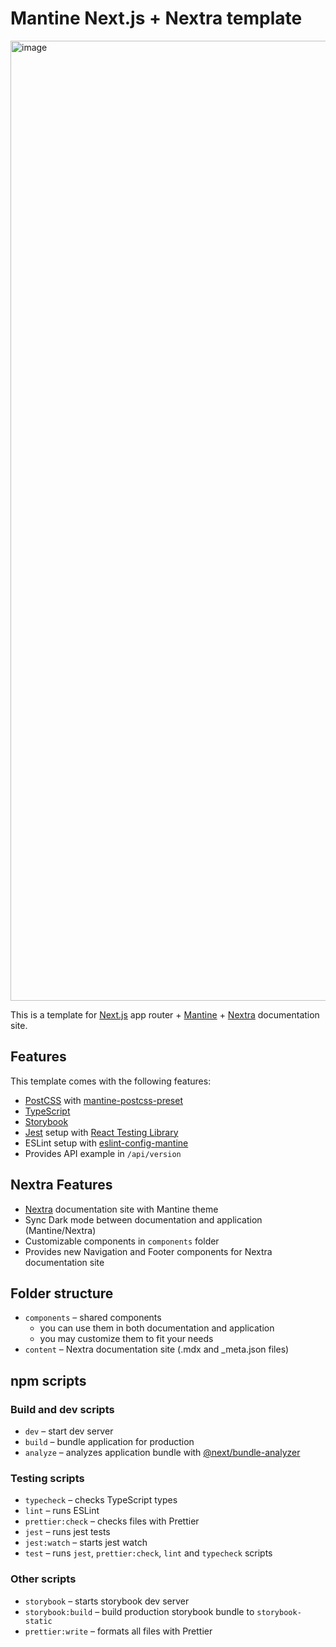 # Mantine Next.js + Nextra template


<img width="1536" alt="image" src="https://github.com/user-attachments/assets/eac2e76d-0c63-4429-bb93-b75476e55216" />



This is a template for [Next.js](https://nextjs.org/) app router + [Mantine](https://mantine.dev/) + [Nextra](https://nextra.site/) documentation site.

## Features

This template comes with the following features:

- [PostCSS](https://postcss.org/) with [mantine-postcss-preset](https://mantine.dev/styles/postcss-preset)
- [TypeScript](https://www.typescriptlang.org/)
- [Storybook](https://storybook.js.org/)
- [Jest](https://jestjs.io/) setup with [React Testing Library](https://testing-library.com/docs/react-testing-library/intro)
- ESLint setup with [eslint-config-mantine](https://github.com/mantinedev/eslint-config-mantine)
- Provides API example in `/api/version`

## Nextra Features

- [Nextra](https://nextra.site/) documentation site with Mantine theme
- Sync Dark mode between documentation and application (Mantine/Nextra)
- Customizable components in `components` folder
- Provides new Navigation and Footer components for Nextra documentation site

## Folder structure

- `components` – shared components 
    - you can use them in both documentation and application
    - you may customize them to fit your needs
- `content` – Nextra documentation site (.mdx and _meta.json files)


## npm scripts

### Build and dev scripts

- `dev` – start dev server
- `build` – bundle application for production
- `analyze` – analyzes application bundle with [@next/bundle-analyzer](https://www.npmjs.com/package/@next/bundle-analyzer)

### Testing scripts

- `typecheck` – checks TypeScript types
- `lint` – runs ESLint
- `prettier:check` – checks files with Prettier
- `jest` – runs jest tests
- `jest:watch` – starts jest watch
- `test` – runs `jest`, `prettier:check`, `lint` and `typecheck` scripts

### Other scripts

- `storybook` – starts storybook dev server
- `storybook:build` – build production storybook bundle to `storybook-static`
- `prettier:write` – formats all files with Prettier
